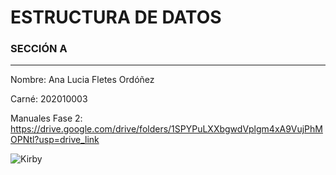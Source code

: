 # ESTRUCTURA DE DATOS
### SECCIÓN A
___
Nombre: Ana Lucia Fletes Ordóñez

Carné: 202010003

Manuales Fase 2: https://drive.google.com/drive/folders/1SPYPuLXXbgwdVplgm4xA9VujPhMOPNtl?usp=drive_link

![Kirby](https://images.ctfassets.net/xa93kvziwaye/2TsunNvQIEqgQLNugin3YN/311e95ec06771ddf1f161a3f439ae1c2/hero-image_pink-power-a-brief-history-of-kirby.jpg?fm=webp&f=top&fit=fill&w=1124&h=506)
